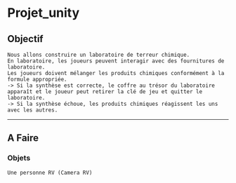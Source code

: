 # Projet_unity

## Objectif

    Nous allons construire un laboratoire de terreur chimique. 
    En laboratoire, les joueurs peuvent interagir avec des fournitures de laboratoire. 
    Les joueurs doivent mélanger les produits chimiques conformément à la formule appropriée. 
    -> Si la synthèse est correcte, le coffre au trésor du laboratoire apparaît et le joueur peut retirer la clé de jeu et quitter le laboratoire. 
    -> Si la synthèse échoue, les produits chimiques réagissent les uns avec les autres.

***
## A Faire

### Objets
    Une personne RV (Camera RV)
    
